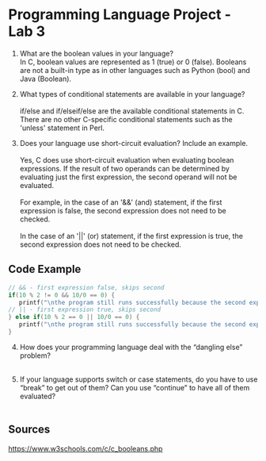 # Programming Language Project - Lab 3

1) What are the boolean values in your language? 
<br> In C, boolean values are represented as 1 (true) or 0 (false). Booleans are not a built-in type as in other languages such as Python (bool) and Java (Boolean).

2) What types of conditional statements are available in your language? 
<br><br>if/else and if/elseif/else are the available conditional statements in C. There are no other C-specific conditional statements such as the 'unless' statement in Perl.

3) Does your language use short-circuit evaluation? Include an example.
<br><br> Yes, C does use short-circuit evaluation when evaluating boolean expressions. If the result of two operands can be determined by evaluating just the first expression, the second operand will not be evaluated. 
<br><br> For example, in the case of an '&&' (and) statement, if the first expression is false, the second expression does not need to be checked. 
<br><br> In the case of an '||' (or) statement, if the first expression is true, the second expression does not need to be checked. 

## Code Example
 ```c
// && - first expression false, skips second
if(10 % 2 != 0 && 10/0 == 0) {
    printf("\nthe program still runs successfully because the second expression is not evaluated\n");
// || - first expression true, skips second
} else if(10 % 2 == 0 || 10/0 == 0) {
    printf("\nthe program still runs successfully because the second expression is not evaluated\n");
}
```

4) How does your programming language deal with the “dangling else” problem? 
<br><br>

5) If your language supports switch or case statements, do you have to use
“break” to get out of them? Can you use “continue” to have all of them
evaluated?
<br><br>

## Sources
https://www.w3schools.com/c/c_booleans.php